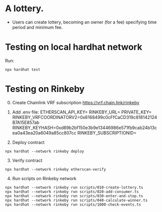 # A lottery.
- Users can create lottery, becoming an owner (for a fee) specifying time period and minimum fee.

# Testing on local hardhat network

Run:

```shell
npx hardhat test
```

# Testing on Rinkeby

0. Create Chainlink VRF subscription https://vrf.chain.link/rinkeby

1. Add .env file:
ETHERSCAN_API_KEY=
RINKEBY_URL=
PRIVATE_KEY=
RINKEBY_VRFCOORDINATORV2=0x6168499c0cFfCaCD319c818142124B7A15E857ab
RINKEBY_KEYHASH=0xd89b2bf150e3b9e13446986e571fb9cab24b13cea0a43ea20a6049a85cc807cc
RINKEBY_SUBSCRIPTIONID=

2. Deploy contract

```shell
npx hardhat --network rinkeby deploy
```

3. Verify contract

```shell
npx hardhat --network rinkeby etherscan-verify
```


4. Run scripts on Rinkeby network

```shell
npx hardhat --network rinkeby run scripts/010-create-lottery.ts
npx hardhat --network rinkeby run scripts/020-add-consumer.ts
npx hardhat --network rinkeby run scripts/030-enter-and-stop.ts
npx hardhat --network rinkeby run scripts/040-calculate-winner.ts
npx hardhat --network rinkeby run scripts/1000-check-events.ts
```